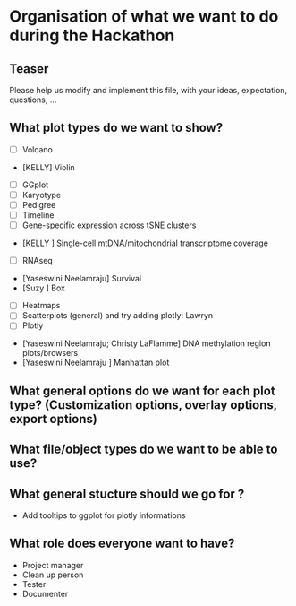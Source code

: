 # Organisation of what we want to do during the Hackathon

## Teaser
Please help us modify and implement this file, with your ideas, expectation, questions, ...

## What plot types do we want to show?
- [ ] Volcano
- [KELLY] Violin
- [ ] GGplot
- [ ] Karyotype
- [ ] Pedigree
- [ ] Timeline
- [ ] Gene-specific expression across tSNE clusters
- [KELLY ] Single-cell mtDNA/mitochondrial transcriptome coverage
- [ ] RNAseq
- [Yaseswini Neelamraju] Survival
- [Suzy ] Box
- [ ] Heatmaps
- [ ] Scatterplots (general) and try adding plotly: Lawryn
- [ ] Plotly
- [Yaseswini Neelamraju; Christy LaFlamme] DNA methylation region plots/browsers
- [Yaseswini Neelamraju ] Manhattan plot

## What general options do we want for each plot type? (Customization options, overlay options, export options)

## What file/object types do we want to be able to use?

## What general stucture should we go for ?
- Add tooltips to ggplot for plotly informations

## What role does everyone want to have?
- Project manager
- Clean up person
- Tester
- Documenter
